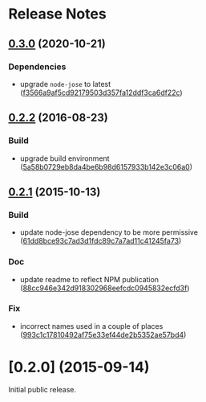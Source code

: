 # Release Notes #

<a name="0.3.0"></a>
## [0.3.0](https://github.com/cisco/node-scr/compare/0.2.2...0.3.0) (2020-10-21)

### Dependencies

* upgrade `node-jose` to latest ([f3566a9af5cd92179503d357fa12ddf3ca6df22c](https://github.com/cisco/node-scr/commit/f3566a9af5cd92179503d357fa12ddf3ca6df22c))

<a name="0.2.2"></a>
## [0.2.2](https://github.com/cisco/node-scr/compare/0.2.1...0.2.2) (2016-08-23)


### Build

* upgrade build environment  ([5a58b0729eb8da4be6b98d6157933b142e3c06a0](https://github.com/cisco/node-scr/commit/5a58b0729eb8da4be6b98d6157933b142e3c06a0))



<a name="0.2.1"></a>
## [0.2.1](https://github.com/cisco/node-scr/compare/0.2.0...0.2.1) (2015-10-13)


### Build

* update node-jose dependency to be more permissive ([61dd8bce93c7ad3d1fdc89c7a7ad11c41245fa73](https://github.com/cisco/node-scr/commit/61dd8bce93c7ad3d1fdc89c7a7ad11c41245fa73))

### Doc

* update readme to reflect NPM publication ([88cc946e342d918302968eefcdc0945832ecfd3f](https://github.com/cisco/node-scr/commit/88cc946e342d918302968eefcdc0945832ecfd3f))

### Fix

* incorrect names used in a couple of places ([993c1c17810492af75e33ef44de2b5352ae57bd4](https://github.com/cisco/node-scr/commit/993c1c17810492af75e33ef44de2b5352ae57bd4))



<a name="0.2.0"></a>
# [0.2.0] (2015-09-14)

Initial public release.
